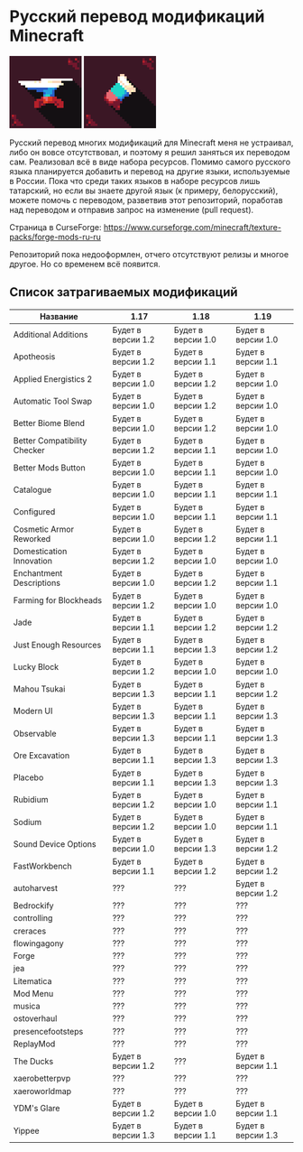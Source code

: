 # Русский перевод модификаций Minecraft
<img src="pack-forge.png"> <img src="pack-fabric.png">

Русский перевод многих модификаций для Minecraft меня не устраивал, либо он вовсе отсутствовал, и поэтому я решил заняться их переводом сам. Реализовал всё в виде набора ресурсов. Помимо самого русского языка планируется добавить и перевод на другие языки, используемые в России. Пока что среди таких языков в наборе ресурсов лишь татарский, но если вы знаете другой язык (к примеру, белорусский), можете помочь с переводом, разветвив этот репозиторий, поработав над переводом и отправив запрос на изменение (pull request).

Страница в CurseForge: https://www.curseforge.com/minecraft/texture-packs/forge-mods-ru-ru

Репозиторий пока недооформлен, отчего отсутствуют релизы и многое другое. Но со временем всё появится.

## Список затрагиваемых модификаций
| Название                     | 1.17               | 1.18               | 1.19               |
| ---------------------------- | ------------------ | ------------------ | ------------------ |
| Additional Additions         | Будет в версии 1.2 | Будет в версии 1.0 | Будет в версии 1.0 |
| Apotheosis                   | Будет в версии 1.2 | Будет в версии 1.1 | Будет в версии 1.1 |
| Applied Energistics 2        | Будет в версии 1.0 | Будет в версии 1.2 | Будет в версии 1.0 |
| Automatic Tool Swap          | Будет в версии 1.0 | Будет в версии 1.2 | Будет в версии 1.0 |
| Better Biome Blend           | Будет в версии 1.0 | Будет в версии 1.2 | Будет в версии 1.0 |
| Better Compatibility Checker | Будет в версии 1.2 | Будет в версии 1.1 | Будет в версии 1.0 |
| Better Mods Button           | Будет в версии 1.0 | Будет в версии 1.1 | Будет в версии 1.0 |
| Catalogue                    | Будет в версии 1.0 | Будет в версии 1.1 | Будет в версии 1.1 |
| Configured                   | Будет в версии 1.0 | Будет в версии 1.1 | Будет в версии 1.1 |
| Cosmetic Armor Reworked      | Будет в версии 1.0 | Будет в версии 1.2 | Будет в версии 1.1 |
| Domestication Innovation     | Будет в версии 1.2 | Будет в версии 1.0 | Будет в версии 1.0 |
| Enchantment Descriptions     | Будет в версии 1.0 | Будет в версии 1.2 | Будет в версии 1.1 |
| Farming for Blockheads       | Будет в версии 1.2 | Будет в версии 1.0 | Будет в версии 1.0 |
| Jade                         | Будет в версии 1.1 | Будет в версии 1.2 | Будет в версии 1.2 |
| Just Enough Resources        | Будет в версии 1.1 | Будет в версии 1.3 | Будет в версии 1.2 |
| Lucky Block                  | Будет в версии 1.2 | Будет в версии 1.0 | Будет в версии 1.0 |
| Mahou Tsukai                 | Будет в версии 1.3 | Будет в версии 1.1 | Будет в версии 1.2 |
| Modern UI                    | Будет в версии 1.3 | Будет в версии 1.1 | Будет в версии 1.3 |
| Observable                   | Будет в версии 1.3 | Будет в версии 1.1 | Будет в версии 1.3 |
| Ore Excavation               | Будет в версии 1.1 | Будет в версии 1.3 | Будет в версии 1.3 |
| Placebo                      | Будет в версии 1.1 | Будет в версии 1.3 | Будет в версии 1.3 |
| Rubidium                     | Будет в версии 1.2 | Будет в версии 1.0 | Будет в версии 1.1 |
| Sodium                       | Будет в версии 1.2 | Будет в версии 1.0 | Будет в версии 1.1 |
| Sound Device Options         | Будет в версии 1.0 | Будет в версии 1.3 | Будет в версии 1.2 |
| FastWorkbench                | Будет в версии 1.1 | Будет в версии 1.2 | Будет в версии 1.2 |
| autoharvest                  | ???                | ???                | Будет в версии 1.2 |
| Bedrockify                   | ???                | ???                | ???                |
| controlling                  | ???                | ???                | ???                |
| creraces                     | ???                | ???                | ???                |
| flowingagony                 | ???                | ???                | ???                |
| Forge                        | ???                | ???                | ???                |
| jea                          | ???                | ???                | ???                |
| Litematica                   | ???                | ???                | ???                |
| Mod Menu                     | ???                | ???                | ???                |
| musica                       | ???                | ???                | ???                |
| ostoverhaul                  | ???                | ???                | ???                |
| presencefootsteps            | ???                | ???                | ???                |
| ReplayMod                    | ???                | ???                | ???                |
| The Ducks                    | Будет в версии 1.2 | ???                | Будет в версии 1.1 |
| xaerobetterpvp               | ???                | ???                | ???                |
| xaeroworldmap                | ???                | ???                | ???                |
| YDM's Glare                  | Будет в версии 1.2 | Будет в версии 1.0 | Будет в версии 1.1 |
| Yippee                       | Будет в версии 1.3 | Будет в версии 1.1 | Будет в версии 1.3 |
